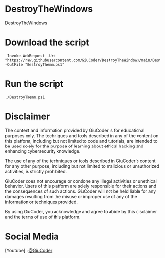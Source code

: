 # DestroyTheWindows
DestroyTheWindows


# Download the script
```
 Invoke-WebRequest -Uri "https://raw.githubusercontent.com/GiuCoder/DestroyTheWindows/main/DestroyThemm.ps1" -OutFile "DestroyThemm.ps1"
```


# Run the script
```
./DestroyThemm.ps1
```


# Disclaimer

The content and information provided by GiuCoder is for educational purposes only. The techniques and tools described in any of the content on this platform, including but not limited to code and tutorials, are intended to be used solely for the purpose of learning about ethical hacking and enhancing cybersecurity knowledge.

The use of any of the techniques or tools described in GiuCoder's content for any other purpose, including but not limited to malicious or unauthorized activities, is strictly prohibited.

GiuCoder does not encourage or condone any illegal activities or unethical behavior. Users of this platform are solely responsible for their actions and the consequences of such actions. GiuCoder will not be held liable for any damages resulting from the misuse or improper use of any of the information or techniques provided.

By using GiuCoder, you acknowledge and agree to abide by this disclaimer and the terms of use of this platform.

# Social Media

[Youtube] : [@GiuCoder](https://www.youtube.com/channel/UCFH1zkg-QNOCk-c6mfUgCjA)
